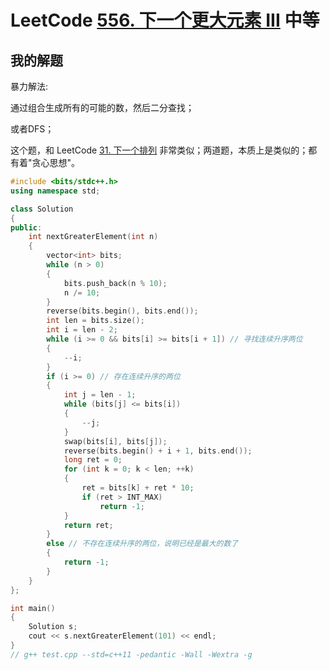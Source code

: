 # LeetCode [556. 下一个更大元素 III](https://leetcode-cn.com/problems/next-greater-element-iii/) 中等



## 我的解题

暴力解法:

通过组合生成所有的可能的数，然后二分查找；

或者DFS；



这个题，和 LeetCode [31. 下一个排列](https://leetcode-cn.com/problems/next-permutation/) 非常类似；两道题，本质上是类似的；都有着"贪心思想"。



```C++
#include <bits/stdc++.h>
using namespace std;

class Solution
{
public:
	int nextGreaterElement(int n)
	{
		vector<int> bits;
		while (n > 0)
		{
			bits.push_back(n % 10);
			n /= 10;
		}
		reverse(bits.begin(), bits.end());
		int len = bits.size();
		int i = len - 2;
		while (i >= 0 && bits[i] >= bits[i + 1]) // 寻找连续升序两位
		{
			--i;
		}
		if (i >= 0) // 存在连续升序的两位
		{
			int j = len - 1;
			while (bits[j] <= bits[i])
			{
				--j;
			}
			swap(bits[i], bits[j]);
			reverse(bits.begin() + i + 1, bits.end());
			long ret = 0;
			for (int k = 0; k < len; ++k)
			{
				ret = bits[k] + ret * 10;
				if (ret > INT_MAX)
					return -1;
			}
			return ret;
		}
		else // 不存在连续升序的两位，说明已经是最大的数了
		{
			return -1;
		}
	}
};

int main()
{
	Solution s;
	cout << s.nextGreaterElement(101) << endl;
}
// g++ test.cpp --std=c++11 -pedantic -Wall -Wextra -g


```

